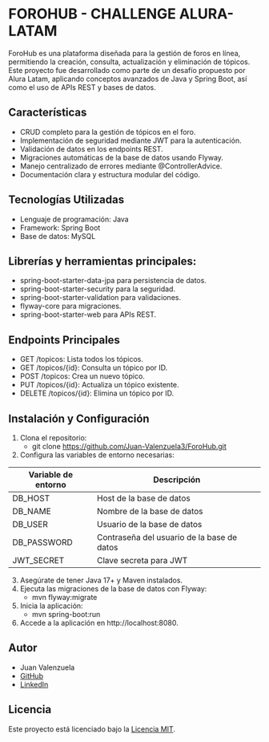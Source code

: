 # FOROHUB - CHALLENGE ALURA-LATAM

ForoHub es una plataforma diseñada para la gestión de foros en línea, permitiendo la creación, consulta, actualización y eliminación de tópicos. Este proyecto fue desarrollado como parte de un desafío propuesto por Alura Latam, aplicando conceptos avanzados de Java y Spring Boot, así como el uso de APIs REST y bases de datos.

## Características

- CRUD completo para la gestión de tópicos en el foro.
- Implementación de seguridad mediante JWT para la autenticación.
- Validación de datos en los endpoints REST.
- Migraciones automáticas de la base de datos usando Flyway.
- Manejo centralizado de errores mediante @ControllerAdvice.
- Documentación clara y estructura modular del código.

## Tecnologías Utilizadas

- Lenguaje de programación: Java
- Framework: Spring Boot
- Base de datos: MySQL

## Librerías y herramientas principales:
- spring-boot-starter-data-jpa para persistencia de datos.
- spring-boot-starter-security para la seguridad.
- spring-boot-starter-validation para validaciones.
- flyway-core para migraciones.
- spring-boot-starter-web para APIs REST.

## Endpoints Principales

- GET /topicos: Lista todos los tópicos.
- GET /topicos/{id}: Consulta un tópico por ID.
- POST /topicos: Crea un nuevo tópico.
- PUT /topicos/{id}: Actualiza un tópico existente.
- DELETE /topicos/{id}: Elimina un tópico por ID.

## Instalación y Configuración

1. Clona el repositorio:
    - git clone https://github.com/Juan-Valenzuela3/ForoHub.git
2. Configura las variables de entorno necesarias:

| Variable de entorno | Descripción |
   |---|---|
   | DB_HOST | Host de la base de datos |
   | DB_NAME | Nombre de la base de datos |
   | DB_USER | Usuario de la base de datos |
   | DB_PASSWORD | Contraseña del usuario de la base de datos |
   | JWT_SECRET | Clave secreta para JWT |

3. Asegúrate de tener Java 17+ y Maven instalados.
4. Ejecuta las migraciones de la base de datos con Flyway:
    - mvn flyway:migrate
5. Inicia la aplicación:
    - mvn spring-boot:run
6. Accede a la aplicación en http://localhost:8080.

## Autor

- Juan Valenzuela
- [GitHub](https://github.com/Juan-Valenzuela3)
- [LinkedIn](https://www.linkedin.com/in/juan-valenzuela-camelo)

## Licencia

Este proyecto está licenciado bajo la [Licencia MIT](./LICENSE).
